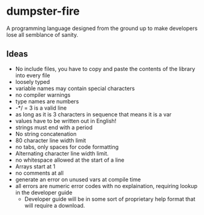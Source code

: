 # dumpster-fire
A programming language designed from the ground up to make developers lose all semblance of sanity.

## Ideas

- No include files, you have to copy and paste the contents of the library into every file
- loosely typed
- variable names may contain special characters
- no compiler warnings
- type names are numbers
- -*/ = 3 is a valid line
- as long as it is 3 characters in sequence that means it is a var
- values have to be written out in English!
- strings must end with a period
- No string concatenation
- 80 character line width limit
- no tabs, only spaces for code formatting
- Alternating character line width limit.
- no whitespace allowed at the start of a line
- Arrays start at 1
- no comments at all
- generate an error on unused vars at compile time
- all errors are numeric error codes with no explaination, requiring lookup in the developer guide
  - Developer guide will be in some sort of proprietary help format that will require a download.
